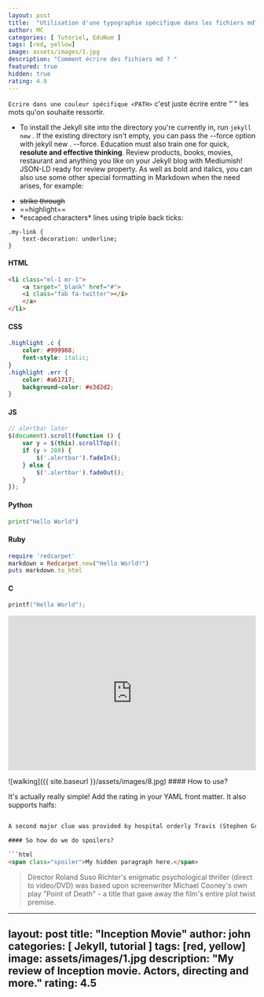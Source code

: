 ```yaml
---
layout: post
title:  "Utilisation d'une typographie spécifique dans les fichiers md"
author: MC
categories: [ Tutoriel, EduNum ]
tags: [red, yellow]
image: assets/images/1.jpg
description: "Comment écrire des fichiers md ? "
featured: true
hidden: true
rating: 4.9
---
```

`Ecrire dans une couleur spécifique <PATH>` c'est juste écrire entre "`" les mots qu'on souhaite ressortir.

- To install the Jekyll site into the directory you're currently in, run `jekyll new` . If the existing directory isn't empty, you can pass the --force option with jekyll new . --force.
Education must also train one for quick, **resolute and effective thinking**.
Review products, books, movies, restaurant and anything you like on your Jekyll blog with Mediumish! JSON-LD ready for review property.
As well as bold and italics, you can also use some other special formatting in Markdown when the need arises, for example:

+ ~~strike through~~
+ ==highlight==
+ \*escaped characters\*
lines using triple back ticks:

```
.my-link {
    text-decoration: underline;
}
```

#### HTML

```html
<li class="ml-1 mr-1">
    <a target="_blank" href="#">
    <i class="fab fa-twitter"></i>
    </a>
</li>
```

#### CSS

```css
.highlight .c {
    color: #999988;
    font-style: italic; 
}
.highlight .err {
    color: #a61717;
    background-color: #e3d2d2; 
}
```
#### JS

```js
// alertbar later
$(document).scroll(function () {
    var y = $(this).scrollTop();
    if (y > 280) {
        $('.alertbar').fadeIn();
    } else {
        $('.alertbar').fadeOut();
    }
});
```

#### Python

```python
print("Hello World")
```

#### Ruby

```ruby
require 'redcarpet'
markdown = Redcarpet.new("Hello World!")
puts markdown.to_html
```

#### C

```c
printf("Hello World");
```
<p><iframe style="width:100%;" height="315" src="https://www.youtube.com/embed/Cniqsc9QfDo?rel=0&amp;showinfo=0" frameborder="0" allowfullscreen></iframe></p>
![walking]({{ site.baseurl }}/assets/images/8.jpg)
#### How to use?

It's actually really simple! Add the rating in your YAML front matter. It also supports halfs:

```html

A second major clue was provided by hospital orderly Travis (Stephen Graham): <span class="spoiler">Everybody dies. No mystery there. But why and how everyone dies. Now, there's a mystery worth solving. Probably the biggest mystery there is.</span>

#### So how do we do spoilers?

```html
<span class="spoiler">My hidden paragraph here.</span>
```

> Director Roland Suso Richter's enigmatic psychological thriller (direct to video/DVD) was based upon screenwriter Michael Cooney's own play "Point of Death" - a title that gave away the film's entire plot twist premise.

---
layout: post
title:  "Inception Movie"
author: john
categories: [ Jekyll, tutorial ]
tags: [red, yellow]
image: assets/images/1.jpg
description: "My review of Inception movie. Actors, directing and more."
rating: 4.5
---
```
